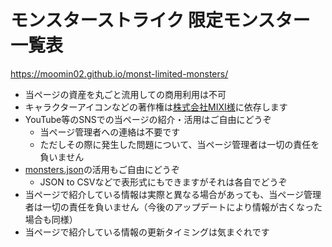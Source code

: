 # モンスターストライク 限定モンスター一覧表

https://moomin02.github.io/monst-limited-monsters/

- 当ページの資産を丸ごと流用しての商用利用は不可
- キャラクターアイコンなどの著作権は[株式会社MIXI様](https://mixi.co.jp/)に依存します
- YouTube等のSNSでの当ページの紹介・活用はご自由にどうぞ
    - 当ページ管理者への連絡は不要です
    - ただしその際に発生した問題について、当ページ管理者は一切の責任を負いません
- [monsters.json](docs/monsters.json)の活用もご自由にどうぞ
    - JSON to CSVなどで表形式にもできますがそれは各自でどうぞ
- 当ページで紹介している情報は実際と異なる場合があっても、当ページ管理者は一切の責任を負いません（今後のアップデートにより情報が古くなった場合も同様）
- 当ページで紹介している情報の更新タイミングは気まぐれです